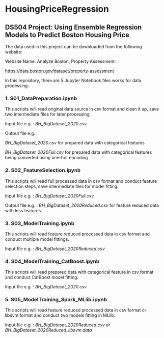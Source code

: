 # HousingPriceRegression
## DS504 Project: Using Ensemble Regression Models to Predict Boston Housing Price

The data used in this project can be downloaded from the following website:

Website Name: Analyze Boston, Property Assessment:

https://data.boston.gov/dataset/property-assessment

In this repository, there are 5 Jupyter Notebook files works for data processing:

### 1. S01_DataPreparation.ipynb

This scripts will read original data source in csv format and clean it up, save two intermediate files for later processing. 

Input file e.g. : *BH_BigDataset_2020.csv*

Output file e.g. :

*BH_BigDataset_2020.csv* for prepared data with categorical features

*BH_BigDataset_2020Full.csv* for prepared data with categorical features being converted using one-hot encoding

### 2. S02_FeatureSelection.ipynb

This scripts will read full processed data in csv format and conduct feature selection steps, save intermediate files for model fitting. 

Input file e.g. : *BH_BigDataset_2020Full.csv*

Output file e.g. : *BH_BigDataset_2020Reduced.csv* for feature reduced data with less features

### 3. S03_ModelTraining.ipynb

This scripts will read feature reduced processed data in csv format and conduct multiple model fittings. 

Input file e.g. : *BH_BigDataset_2020Reduced.csv*

### 4. S04_ModelTraining_CatBoost.ipynb

This scripts will read prepared data with categorical feature in csv format and conduct CatBoost model fitting. 

Input file e.g. : *BH_BigDataset_2020.csv*

### 5. S05_ModelTraining_Spark_MLlib.ipynb

This scripts will read feature reduced processed data in csv format or libsvm format and conduct two models fitting in MLlib. 

Input file e.g. : *BH_BigDataset_2020Reduced.csv* or *BH_BigDataset_2020Reduced_libsvm.data*

